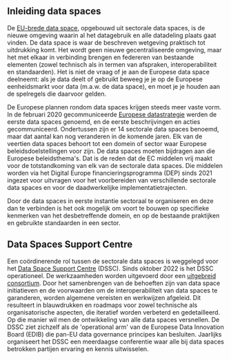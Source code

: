 ## Inleiding data spaces

De [EU-brede data space](#european-data-spaces-dataruimten), opgebouwd uit sectorale data spaces, is de nieuwe omgeving waarin al het datagebruik en alle datadeling plaats gaat vinden. De data space is waar de beschreven wetgeving praktisch tot uitdrukking komt. Het wordt geen nieuwe gecentraliseerde omgeving, maar het met elkaar in verbinding brengen en federeren van bestaande elementen (zowel technisch als in termen van afspraken, interoperabiliteit en standaarden). Het is niet de vraag of je aan de Europese data space deelneemt: als je data deelt of gebruikt beweeg je je op de Europese eenheidsmarkt voor data (m.a.w. de data space), en moet je je houden aan de spelregels die daarvoor gelden.

De Europese plannen rondom data spaces krijgen steeds meer vaste vorm. In de februari 2020 gecommuniceerde [Europese datastrategie](#europese-data-strategie) werden de eerste data spaces genoemd, en de eerste beschrijvingen en acties gecommuniceerd. Ondertussen zijn er 14 sectorale data spaces benoemd, maar dat aantal kan nog veranderen in de komende jaren.
Elk van de veertien data spaces behoort tot een domein of sector waar Europese beleidsdoelstellingen voor zijn. De data spaces moeten bijdragen aan die Europese beleidsthema's. Dat is de reden dat de EC middelen vrij maakt voor de totstandkoming van elk van de sectorale data spaces.
Die middelen worden via het Digital Europe financieringsprogramma (DEP) sinds 2021 ingezet voor uitvragen voor het voorbereiden van verschillende sectorale data spaces en voor de daadwerkelijke implementatietrajecten. 

Door de data spaces in eerste instantie sectoraal te organiseren en deze dan te verbinden is het ook mogelijk om voort te bouwen op specifieke kenmerken van het desbetreffende domein, en op de bestaande praktijken en gebruikte standaarden in een sector.

## Data Spaces Support Centre
Een coördinerende rol tussen de sectorale data spaces is weggelegd voor het [Data Space Support Centre](https://dssc.eu) (DSSC). Sinds oktober 2022 is het DSSC operationeel. De werkzaamheden worden uitgevoerd door een [uitgebreid consortium](https://dssc.eu/). Door het samenbrengen van de behoeften zijn van data space initiatieven en de voorwaarden om de interoperabiliteit van data spaces te garanderen, worden algemene vereisten en werkwijzen afgeleid. Dit resulteert in blauwdrukken en roadmaps voor zowel technische als organisatorische aspecten, die iteratief worden verbeterd en gedetailleerd.   Op die manier wil men de ontwikkeling van alle data spaces versnellen. De DSSC ziet zichzelf als de 'operational arm' van de Europese Data Innovation Board (EDIB) die pan-EU data governance principes kan besluiten.
Jaarlijks organiseert het DSSC een meerdaagse conferentie waar alle bij data spaces betrokken partijen ervaring en kennis uitwisselen.
